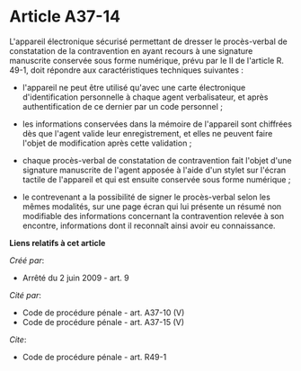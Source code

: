 # Article A37-14

L'appareil électronique sécurisé permettant de dresser le procès-verbal de constatation de la contravention en ayant recours
à une signature manuscrite conservée sous forme numérique, prévu par le II de l'article R. 49-1, doit répondre aux
caractéristiques techniques suivantes :

- l'appareil ne peut être utilisé qu'avec une carte électronique d'identification personnelle à chaque agent verbalisateur,
et après authentification de ce dernier par un code personnel ;

- les informations conservées dans la mémoire de l'appareil sont chiffrées dès que l'agent valide leur enregistrement, et
elles ne peuvent faire l'objet de modification après cette validation ;

- chaque procès-verbal de constatation de contravention fait l'objet d'une signature manuscrite de l'agent apposée à l'aide
d'un stylet sur l'écran tactile de l'appareil et qui est ensuite conservée sous forme numérique ;

- le contrevenant a la possibilité de signer le procès-verbal selon les mêmes modalités, sur une page écran qui lui présente
un résumé non modifiable des informations concernant la contravention relevée à son encontre, informations dont il reconnaît
ainsi avoir eu connaissance.

**Liens relatifs à cet article**

_Créé par_:

  - Arrêté du 2 juin 2009 - art. 9

_Cité par_:

  - Code de procédure pénale - art. A37-10 (V)
  - Code de procédure pénale - art. A37-15 (V)

_Cite_:

  - Code de procédure pénale - art. R49-1

